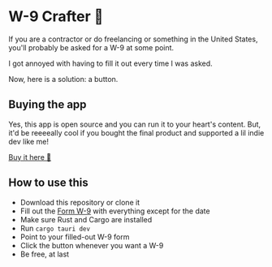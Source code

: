 # W-9 Crafter 🌳

If you are a contractor or do freelancing or something in the United States, you'll probably be asked for a W-9 at some point.

I got annoyed with having to fill it out every time I was asked.

Now, here is a solution: a button.

## Buying the app

Yes, this app is open source and you can run it to your heart's content. But, it'd be reeeeally cool if you bought the final product and supported a lil indie dev like me!

[Buy it here 🌳](https://cass.run/w9)

## How to use this

- Download this repository or clone it
- Fill out the [Form W-9](https://www.irs.gov/pub/irs-pdf/fw9.pdf) with everything except for the date
- Make sure Rust and Cargo are installed
- Run `cargo tauri dev`
- Point to your filled-out W-9 form
- Click the button whenever you want a W-9
- Be free, at last

